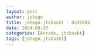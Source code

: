 ```yaml
---
layout: post
author: jotego
title: jotego.jtsbaskt - dc4548b
date: 2024-09-20
categories: [Arcade, jtsbaskt]
tags: [jotego.jtsbaskt]
---
```


